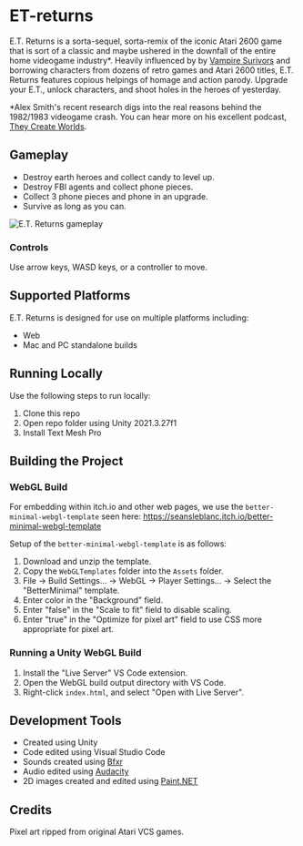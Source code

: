 # ET-returns
E.T. Returns is a sorta-sequel, sorta-remix of the iconic Atari 2600 game that is sort of a classic and maybe ushered in the downfall of the entire home videogame industry*. Heavily influenced by by [Vampire Surivors](https://poncle.itch.io/vampire-survivors) and borrowing characters from dozens of retro games and Atari 2600 titles, E.T. Returns features copious helpings of homage and action parody. Upgrade your E.T., unlock characters, and shoot holes in the heroes of yesterday.

*Alex Smith's recent research digs into the real reasons behind the 1982/1983 videogame crash. You can hear more on his excellent podcast, [They Create Worlds](https://www.theycreateworlds.com/).

## Gameplay
- Destroy earth heroes and collect candy to level up.
- Destroy FBI agents and collect phone pieces.
- Collect 3 phone pieces and phone in an upgrade.
- Survive as long as you can.

![E.T. Returns gameplay](https://github.com/mklewandowski/et-returns/blob/main/Assets/Images/et-returns-gameplay.gif?raw=true)

### Controls
Use arrow keys, WASD keys, or a controller to move.

## Supported Platforms
E.T. Returns is designed for use on multiple platforms including:
- Web
- Mac and PC standalone builds

## Running Locally
Use the following steps to run locally:
1. Clone this repo
2. Open repo folder using Unity 2021.3.27f1
3. Install Text Mesh Pro

## Building the Project

### WebGL Build
For embedding within itch.io and other web pages, we use the `better-minimal-webgl-template` seen here:
https://seansleblanc.itch.io/better-minimal-webgl-template

Setup of the `better-minimal-webgl-template` is as follows:
1. Download and unzip the template.
2. Copy the `WebGLTemplates` folder into the `Assets` folder.
3. File -> Build Settings... -> WebGL -> Player Settings... -> Select the "BetterMinimal" template.
4. Enter color in the "Background" field.
5. Enter "false" in the "Scale to fit" field to disable scaling.
6. Enter "true" in the "Optimize for pixel art" field to use CSS more appropriate for pixel art.

### Running a Unity WebGL Build
1. Install the "Live Server" VS Code extension.
2. Open the WebGL build output directory with VS Code.
3. Right-click `index.html`, and select "Open with Live Server".

## Development Tools
- Created using Unity
- Code edited using Visual Studio Code
- Sounds created using [Bfxr](https://www.bfxr.net/)
- Audio edited using [Audacity](https://www.audacityteam.org/)
- 2D images created and edited using [Paint.NET](https://www.getpaint.net/)

## Credits
Pixel art ripped from original Atari VCS games.